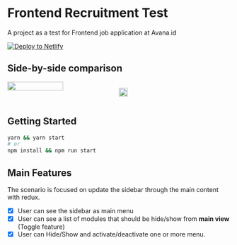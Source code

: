 # Frontend Recruitment Test

A project as a test for Frontend job application at Avana.id

[![Deploy to Netlify](https://www.netlify.com/img/deploy/button.svg)](https://app.netlify.com/start/deploy?repository=https://github.com/ImBIOS/avana-frontend-test)

## Side-by-side comparison

<div style="display: flex">
<img src="https://s3.invisionapp-cdn.com/storage.invisionapp.com/screens/files/408581472.png?x-amz-meta-iv=1&response-cache-control=max-age%3D2419200&x-amz-meta-ck=5edd1815180e226f0a2c04a3e0fdb6e0&AWSAccessKeyId=AKIAWCDCF6QSLTS7LRWT&Expires=1656633600&Signature=XKg5sQVWsgVCQ%2BN%2BBSLCDj57jWY%3D" width="50%" />

<picture class="tw-border-none tw-m-0 tw-p-0 tw-block tw-w-full tw-align-middle tw-max-w-full tw-h-auto"><source srcset="https://screenshot-proxy.netlify.app/f_avif,w_336/https://d33wubrfki0l68.cloudfront.net/628e33717e4d3a0008771028/screenshot_2022-05-25-13-48-42-0000.png" type="image/avif"><source srcset="https://screenshot-proxy.netlify.app/f_webp,w_336/https://d33wubrfki0l68.cloudfront.net/628e33717e4d3a0008771028/screenshot_2022-05-25-13-48-42-0000.png" type="image/webp"><img src="https://screenshot-proxy.netlify.app/f_jpg,w_336/https://d33wubrfki0l68.cloudfront.net/628e33717e4d3a0008771028/screenshot_2022-05-25-13-48-42-0000.png" alt="" width="100%" height="100%" loading="lazy" class="tw-align-top"></picture>

</div>

## Getting Started

```bash
yarn && yarn start
# or
npm install && npm run start
```

## Main Features

The scenario is focused on update the sidebar through the main content with redux.

- [x] User can see the sidebar as main menu
- [x] User can see a list of modules that should be hide/show from **main view** (Toggle feature)
- [x] User can Hide/Show and activate/deactivate one or more menu.
